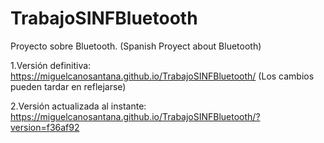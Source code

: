 # TrabajoSINFBluetooth
Proyecto sobre Bluetooth. (Spanish Proyect about Bluetooth)

1.Versión definitiva: https://miguelcanosantana.github.io/TrabajoSINFBluetooth/
(Los cambios pueden tardar en reflejarse)

2.Versión actualizada al instante: https://miguelcanosantana.github.io/TrabajoSINFBluetooth/?version=f36af92
